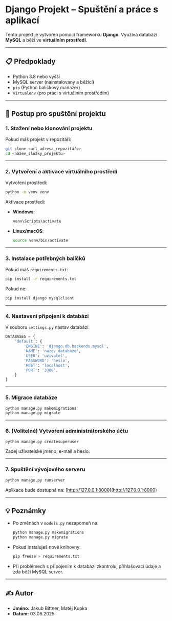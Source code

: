 
# Django Projekt – Spuštění a práce s aplikací

Tento projekt je vytvořen pomocí frameworku **Django**. Využívá databázi **MySQL** a běží ve **virtuálním prostředí**.

---

## 📋 Předpoklady

- Python 3.8 nebo vyšší
- MySQL server (nainstalovaný a běžící)
- `pip` (Python balíčkový manažer)
- `virtualenv` (pro práci s virtuálním prostředím)

---

## 🚀 Postup pro spuštění projektu

### 1. Stažení nebo klonování projektu

Pokud máš projekt v repozitáři:

```bash
git clone <url_adresa_repozitáře>
cd <název_složky_projektu>
```

---

### 2. Vytvoření a aktivace virtuálního prostředí

Vytvoření prostředí:

```bash
python -m venv venv
```

Aktivace prostředí:
- **Windows**:
  ```bash
  venv\Scripts\activate
  ```
- **Linux/macOS**:
  ```bash
  source venv/bin/activate
  ```

---

### 3. Instalace potřebných balíčků

Pokud máš `requirements.txt`:

```bash
pip install -r requirements.txt
```

Pokud ne:

```bash
pip install django mysqlclient
```

---

### 4. Nastavení připojení k databázi

V souboru `settings.py` nastav databázi:

```python
DATABASES = {
    'default': {
        'ENGINE': 'django.db.backends.mysql',
        'NAME': 'nazev_databaze',
        'USER': 'uzivatel',
        'PASSWORD': 'heslo',
        'HOST': 'localhost',
        'PORT': '3306',
    }
}
```

---

### 5. Migrace databáze

```bash
python manage.py makemigrations
python manage.py migrate
```

---

### 6. (Volitelné) Vytvoření administrátorského účtu

```bash
python manage.py createsuperuser
```

Zadej uživatelské jméno, e-mail a heslo.

---

### 7. Spuštění vývojového serveru

```bash
python manage.py runserver
```

Aplikace bude dostupná na: [http://127.0.0.1:8000](http://127.0.0.1:8000)

---

## 💡 Poznámky

- Po změnách v `models.py` nezapomeň na:
  ```bash
  python manage.py makemigrations
  python manage.py migrate
  ```
- Pokud instaluješ nové knihovny:
  ```bash
  pip freeze > requirements.txt
  ```
- Při problémech s připojením k databázi zkontroluj přihlašovací údaje a zda běží MySQL server.

---

## ✍️ Autor

- **Jméno:** Jakub Bittner, Matěj Kupka  
- **Datum:** 03.06.2025
